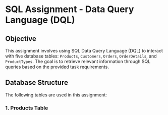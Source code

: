 # SQL Assignment - Data Query Language (DQL)

## Objective

This assignment involves using SQL Data Query Language (DQL) to interact with five database tables: `Products`, `Customers`, `Orders`, `OrderDetails`, and `ProductTypes`. The goal is to retrieve relevant information through SQL queries based on the provided task requirements.

## Database Structure

The following tables are used in this assignment:

### 1. **Products Table**
